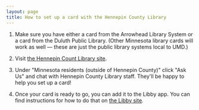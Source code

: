 ```yaml
---
layout: page
title: How to set up a card with the Hennepin County Library
---
```


1. Make sure you have either a card from the Arrowhead Library System or a card from the Duluth Public Library. (Other Minnesota library cards will work as well — these are just the public library systems local to UMD.)

2. Visit [the Hennepin Count Library site](https://www.hclib.org/en/about/library-cards).

3. Under "Minnesota residents (outside of Hennepin County)" click "Ask Us" and chat with Hennepin County Library staff. They'll be happy to help you set up a card!

4. Once your card is ready to go, you can add it to the Libby app. You can find instructions for how to do that on [the Libby site](https://help.libbyapp.com/en-us/6009.htm).

